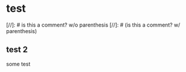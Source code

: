 <!---
this comment should disappear on preview
-->

# test

[//]: # is this a comment? w/o parenthesis
[//]: # (is this a comment? w/ parenthesis)

## test 2

some test
